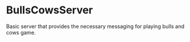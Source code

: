 # BullsCowsServer
Basic server that provides the necessary messaging for playing bulls and cows game.
